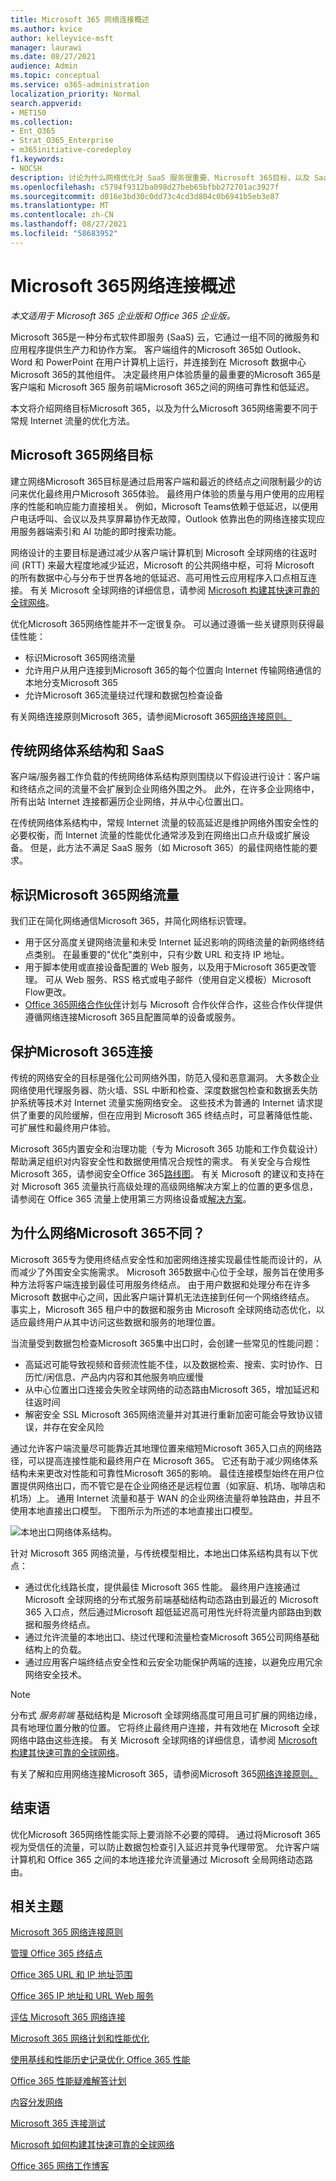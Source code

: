 ```yaml
---
title: Microsoft 365 网络连接概述
ms.author: kvice
author: kelleyvice-msft
manager: laurawi
ms.date: 08/27/2021
audience: Admin
ms.topic: conceptual
ms.service: o365-administration
localization_priority: Normal
search.appverid:
- MET150
ms.collection:
- Ent_O365
- Strat_O365_Enterprise
- m365initiative-coredeploy
f1.keywords:
- NOCSH
description: 讨论为什么网络优化对 SaaS 服务很重要、Microsoft 365目标，以及 SaaS 需要与其他工作负载不同的网络。
ms.openlocfilehash: c5794f9312ba098d27beb65bfbb272701ac3927f
ms.sourcegitcommit: d016e3bd30c0dd73c4cd3d804c0b6941b5eb3e87
ms.translationtype: MT
ms.contentlocale: zh-CN
ms.lasthandoff: 08/27/2021
ms.locfileid: "58683952"
---
```

# <a name="microsoft-365-network-connectivity-overview"></a>Microsoft 365网络连接概述

*本文适用于 Microsoft 365 企业版和 Office 365 企业版。*

Microsoft 365是一种分布式软件即服务 (SaaS) 云，它通过一组不同的微服务和应用程序提供生产力和协作方案。 客户端组件的Microsoft 365如 Outlook、Word 和 PowerPoint 在用户计算机上运行，并连接到在 Microsoft 数据中心Microsoft 365的其他组件。 决定最终用户体验质量的最重要的Microsoft 365是客户端和 Microsoft 365 服务前端Microsoft 365之间的网络可靠性和低延迟。

本文将介绍网络目标Microsoft 365，以及为什么Microsoft 365网络需要不同于常规 Internet 流量的优化方法。

## <a name="microsoft-365-networking-goals"></a>Microsoft 365网络目标

建立网络Microsoft 365目标是通过启用客户端和最近的终结点之间限制最少的访问来优化最终用户Microsoft 365体验。 最终用户体验的质量与用户使用的应用程序的性能和响应能力直接相关。 例如，Microsoft Teams依赖于低延迟，以便用户电话呼叫、会议以及共享屏幕协作无故障，Outlook 依靠出色的网络连接实现应用服务器端索引和 AI 功能的即时搜索功能。

网络设计的主要目标是通过减少从客户端计算机到 Microsoft 全球网络的往返时间 (RTT) 来最大程度地减少延迟，Microsoft 的公共网络中枢，可将 Microsoft 的所有数据中心与分布于世界各地的低延迟、高可用性云应用程序入口点相互连接。 有关 Microsoft 全球网络的详细信息，请参阅 [Microsoft 构建其快速可靠的全球网络](https://azure.microsoft.com/blog/how-microsoft-builds-its-fast-and-reliable-global-network/)。

优化Microsoft 365网络性能并不一定很复杂。 可以通过遵循一些关键原则获得最佳性能：

- 标识Microsoft 365网络流量
- 允许用户从用户连接到Microsoft 365的每个位置向 Internet 传输网络通信的本地分支Microsoft 365
- 允许Microsoft 365流量绕过代理和数据包检查设备

有关网络连接原则Microsoft 365，请参阅Microsoft 365[网络连接原则。](microsoft-365-network-connectivity-principles.md)

## <a name="traditional-network-architectures-and-saas"></a>传统网络体系结构和 SaaS

客户端/服务器工作负载的传统网络体系结构原则围绕以下假设进行设计：客户端和终结点之间的流量不会扩展到企业网络外围之外。 此外，在许多企业网络中，所有出站 Internet 连接都遍历企业网络，并从中心位置出口。

在传统网络体系结构中，常规 Internet 流量的较高延迟是维护网络外围安全性的必要权衡，而 Internet 流量的性能优化通常涉及到在网络出口点升级或扩展设备。 但是，此方法不满足 SaaS 服务（如 Microsoft 365）的最佳网络性能的要求。

## <a name="identifying-microsoft-365-network-traffic"></a>标识Microsoft 365网络流量

我们正在简化网络通信Microsoft 365，并简化网络标识管理。

- 用于区分高度关键网络流量和未受 Internet 延迟影响的网络流量的新网络终结点类别。 在最重要的"优化"类别中，只有少数 URL 和支持 IP 地址。
- 用于脚本使用或直接设备配置的 Web 服务，以及用于Microsoft 365更改管理。 可从 Web 服务、RSS 格式或电子邮件（使用自定义模板）Microsoft Flow更改。
- [Office 365网络合作伙伴](./microsoft-365-networking-partner-program.md)计划与 Microsoft 合作伙伴合作，这些合作伙伴提供遵循网络连接Microsoft 365且配置简单的设备或服务。

## <a name="securing-microsoft-365-connections"></a>保护Microsoft 365连接

传统的网络安全的目标是强化公司网络外围，防范入侵和恶意漏洞。 大多数企业网络使用代理服务器、防火墙、SSL 中断和检查、深度数据包检查和数据丢失防护系统等技术对 Internet 流量实施网络安全。 这些技术为普通的 Internet 请求提供了重要的风险缓解，但在应用到 Microsoft 365 终结点时，可显著降低性能、可扩展性和最终用户体验。

Microsoft 365内置安全和治理功能（专为 Microsoft 365 功能和工作负载设计）帮助满足组织对内容安全性和数据使用情况合规性的需求。 有关安全与合规性Microsoft 365，请参阅安全Office 365[路线图](/office365/securitycompliance/security-roadmap)。 有关 Microsoft 的建议和支持在对 Microsoft 365 流量执行高级处理的高级网络解决方案上的位置的更多信息，请参阅在 Office 365 流量上使用第三方网络设备或[解决方案](https://support.microsoft.com/help/2690045)。

## <a name="why-is-microsoft-365-networking-different"></a>为什么网络Microsoft 365不同？

Microsoft 365专为使用终结点安全性和加密网络连接实现最佳性能而设计的，从而减少了外围安全实施需求。 Microsoft 365数据中心位于全球，服务旨在使用多种方法将客户端连接到最佳可用服务终结点。 由于用户数据和处理分布在许多 Microsoft 数据中心之间，因此客户端计算机无法连接到任何一个网络终结点。 事实上，Microsoft 365 租户中的数据和服务由 Microsoft 全球网络动态优化，以适应最终用户从其中访问这些数据和服务的地理位置。

当流量受到数据包检查Microsoft 365集中出口时，会创建一些常见的性能问题：

- 高延迟可能导致视频和音频流性能不佳，以及数据检索、搜索、实时协作、日历忙/闲信息、产品内内容和其他服务响应缓慢
- 从中心位置出口连接会失败全球网络的动态路由Microsoft 365，增加延迟和往返时间
- 解密安全 SSL Microsoft 365网络流量并对其进行重新加密可能会导致协议错误，并存在安全风险

通过允许客户端流量尽可能靠近其地理位置来缩短Microsoft 365入口点的网络路径，可以提高连接性能和最终用户在 Microsoft 365。 它还有助于减少网络体系结构未来更改对性能和可靠性Microsoft 365的影响。 最佳连接模型始终在用户位置提供网络出口，而不管它是在企业网络还是远程位置（如家庭、机场、咖啡店和机场）上。 通用 Internet 流量和基于 WAN 的企业网络流量将单独路由，并且不使用本地直接出口模型。 下图所示为所述的本地直接出口模型。

![本地出口网络体系结构。](../media/6bc636b0-1234-4ceb-a45a-aadd1044b39c.png)

针对 Microsoft 365 网络流量，与传统模型相比，本地出口体系结构具有以下优点：
  
- 通过优化线路长度，提供最佳 Microsoft 365 性能。 最终用户连接通过 Microsoft 全球网络的分布式服务前端基础结构动态路由到最近的 Microsoft 365 入口点，然后通过Microsoft 超低延迟高可用性光纤将流量内部路由到数据和服务终结点。
- 通过允许流量的本地出口、绕过代理和流量检查Microsoft 365公司网络基础结构上的负载。
- 通过应用客户端终结点安全性和云安全功能保护两端的连接，以避免应用冗余网络安全技术。

> [!NOTE]
> 分布式 _服务前端_ 基础结构是 Microsoft 全球网络高度可用且可扩展的网络边缘，具有地理位置分散的位置。 它将终止最终用户连接，并有效地在 Microsoft 全球网络中路由这些连接。 有关 Microsoft 全球网络的详细信息，请参阅 [Microsoft 构建其快速可靠的全球网络](https://azure.microsoft.com/blog/how-microsoft-builds-its-fast-and-reliable-global-network/)。

有关了解和应用网络连接Microsoft 365，请参阅Microsoft 365[网络连接原则。](microsoft-365-network-connectivity-principles.md)

## <a name="conclusion"></a>结束语

优化Microsoft 365网络性能实际上要消除不必要的障碍。 通过将Microsoft 365视为受信任的流量，可以防止数据包检查引入延迟并竞争代理带宽。 允许客户端计算机和 Office 365 之间的本地连接允许流量通过 Microsoft 全局网络动态路由。

## <a name="related-topics"></a>相关主题

[Microsoft 365 网络连接原则](microsoft-365-network-connectivity-principles.md)

[管理 Office 365 终结点](managing-office-365-endpoints.md)

[Office 365 URL 和 IP 地址范围](urls-and-ip-address-ranges.md)

[Office 365 IP 地址和 URL Web 服务](microsoft-365-ip-web-service.md)

[评估 Microsoft 365 网络连接](assessing-network-connectivity.md)

[Microsoft 365 网络计划和性能优化](network-planning-and-performance.md)

[使用基线和性能历史记录优化 Office 365 性能](performance-tuning-using-baselines-and-history.md)

[Office 365 性能疑难解答计划](performance-troubleshooting-plan.md)

[内容分发网络](content-delivery-networks.md)

[Microsoft 365 连接测试](https://aka.ms/netonboard)

[Microsoft 如何构建其快速可靠的全球网络](https://azure.microsoft.com/blog/how-microsoft-builds-its-fast-and-reliable-global-network/)

[Office 365 网络工作博客](https://techcommunity.microsoft.com/t5/Office-365-Networking/bd-p/Office365Networking)
